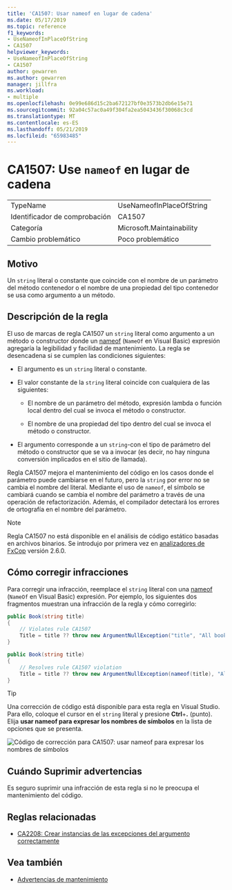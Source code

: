 ```yaml
---
title: 'CA1507: Usar nameof en lugar de cadena'
ms.date: 05/17/2019
ms.topic: reference
f1_keywords:
- UseNameofInPlaceOfString
- CA1507
helpviewer_keywords:
- UseNameofInPlaceOfString
- CA1507
author: gewarren
ms.author: gewarren
manager: jillfra
ms.workload:
- multiple
ms.openlocfilehash: 0e99e686d15c2ba672127bf0e3573b2db6e15e71
ms.sourcegitcommit: 92a04c57ac0a49f304fa2ea5043436f30068c3cd
ms.translationtype: MT
ms.contentlocale: es-ES
ms.lasthandoff: 05/21/2019
ms.locfileid: "65983485"
---
```

# <a name="ca1507-use-nameof-in-place-of-string"></a>CA1507: Use `nameof` en lugar de cadena

|||
|-|-|
|TypeName|UseNameofInPlaceOfString|
|Identificador de comprobación|CA1507|
|Categoría|Microsoft.Maintainability|
|Cambio problemático|Poco problemático|

## <a name="cause"></a>Motivo

Un `string` literal o constante que coincide con el nombre de un parámetro del método contenedor o el nombre de una propiedad del tipo contenedor se usa como argumento a un método.

## <a name="rule-description"></a>Descripción de la regla

El uso de marcas de regla CA1507 un `string` literal como argumento a un método o constructor donde un [nameof](/dotnet/csharp/language-reference/keywords/nameof) (`NameOf` en Visual Basic) expresión agregaría la legibilidad y facilidad de mantenimiento. La regla se desencadena si se cumplen las condiciones siguientes:

- El argumento es un `string` literal o constante.

- El valor constante de la `string` literal coincide con cualquiera de las siguientes:

   - El nombre de un parámetro del método, expresión lambda o función local dentro del cual se invoca el método o constructor.

   - El nombre de una propiedad del tipo dentro del cual se invoca el método o constructor.

- El argumento corresponde a un `string`-con el tipo de parámetro del método o constructor que se va a invocar (es decir, no hay ninguna conversión implicados en el sitio de llamada).

Regla CA1507 mejora el mantenimiento del código en los casos donde el parámetro puede cambiarse en el futuro, pero la `string` por error no se cambia el nombre del literal. Mediante el uso de `nameof`, el símbolo se cambiará cuando se cambia el nombre del parámetro a través de una operación de refactorización. Además, el compilador detectará los errores de ortografía en el nombre del parámetro.

> [!NOTE]
> Regla CA1507 no está disponible en el análisis de código estático basadas en archivos binarios. Se introdujo por primera vez en [analizadores de FxCop](https://www.nuget.org/packages/Microsoft.CodeAnalysis.FxCopAnalyzers) versión 2.6.0.

## <a name="how-to-fix-violations"></a>Cómo corregir infracciones

Para corregir una infracción, reemplace el `string` literal con una [nameof](/dotnet/csharp/language-reference/keywords/nameof) (`NameOf` en Visual Basic) expresión. Por ejemplo, los siguientes dos fragmentos muestran una infracción de la regla y cómo corregirlo:

```csharp
public Book(string title)
{
    // Violates rule CA1507
    Title = title ?? throw new ArgumentNullException("title", "All books must have a title.");
}
```

```csharp
public Book(string title)
{
    // Resolves rule CA1507 violation
    Title = title ?? throw new ArgumentNullException(nameof(title), "All books must have a title.");
}
```

> [!TIP]
> Una corrección de código está disponible para esta regla en Visual Studio. Para ello, coloque el cursor en el `string` literal y presione **Ctrl**+**.** (punto). Elija **usar nameof para expresar los nombres de símbolos** en la lista de opciones que se presenta.
>
> ![Código de corrección para CA1507: usar nameof para expresar los nombres de símbolos](media/ca1507-code-fix.PNG)

## <a name="when-to-suppress-warnings"></a>Cuándo Suprimir advertencias

Es seguro suprimir una infracción de esta regla si no le preocupa el mantenimiento del código.

## <a name="related-rules"></a>Reglas relacionadas

- [CA2208: Crear instancias de las excepciones del argumento correctamente](ca2208-instantiate-argument-exceptions-correctly.md)

## <a name="see-also"></a>Vea también

- [Advertencias de mantenimiento](../code-quality/maintainability-warnings.md)